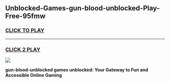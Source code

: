 
## Unblocked-Games-gun-blood-unblocked-Play-Free-95fmw
<h3>
<a href="https://premium76.site?title=gun-blood-unblocked&ref=10A">CLICK TO PLAY</a></h3>
<hr>

<h3>
<a href="https://premium76.site?title=gun-blood-unblocked&ref=10A">CLICK 2 PLAY</a>
  
</h3>

<a href="https://premium76.site?title=gun-blood-unblocked&ref=10A"><img src="https://clearcache.store/games.png"></a>


**gun-blood-unblocked games unblocked: Your Gateway to Fun and Accessible Online Gaming**
